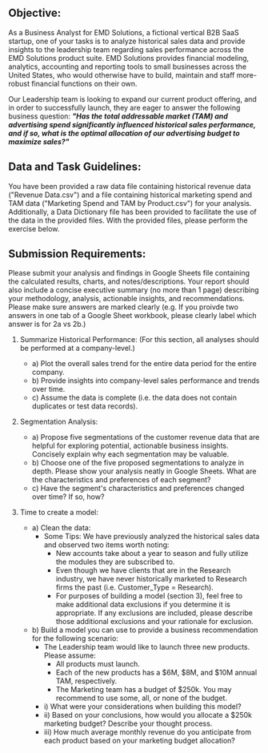## Objective:

As a Business Analyst for EMD Solutions, a fictional vertical B2B SaaS startup, one of your tasks is to analyze historical sales data and provide insights to the leadership team regarding sales performance across the EMD Solutions product suite. EMD Solutions provides financial modeling, analytics, accounting and reporting tools to small businesses across the United States, who would otherwise have to build, maintain and staff more-robust financial functions on their own.

Our Leadership team is looking to expand our current product offering, and in order to successfully launch, they are eager to answer the following business question: ***"Has the total addressable market (TAM) and advertising spend significantly influenced historical sales performance, and if so, what is the optimal allocation of our advertising budget to maximize sales?"***

## Data and Task Guidelines:

You have been provided a raw data file containing historical revenue data ("Revenue Data.csv") and a file containing historical marketing spend and TAM data ("Marketing Spend and TAM by Product.csv") for your analysis. Additionally, a Data Dictionary file has been provided to facilitate the use of the data in the provided files. With the provided files, please perform the exercise below. 

## Submission Requirements:

Please submit your analysis and findings in Google Sheets file containing the calculated results, charts, and notes/descriptions. Your report should also include a concise executive summary (no more than 1 page) describing your methodology, analysis, actionable insights, and recommendations. Please make sure answers are marked clearly (e.g. If you proivde two answers in one tab of a Google Sheet workbook, please clearly label which answer is for 2a vs 2b.)


1. Summarize Historical Performance: (For this section, all analyses should be performed at a company-level.)
   
   - a) Plot the overall sales trend for the entire data period for the entire company.
   - b) Provide insights into company-level sales performance and trends over time.
   - c) Assume the data is complete (i.e. the data does not contain duplicates or test data records).


2. Segmentation Analysis:
   
      - a) Propose five segmentations of the customer revenue data that are helpful for exploring potential, actionable business insights. Concisely explain why each segmentation may be valuable.
      - b) Choose one of the five proposed segmentations to analyze in depth. Please show your analysis neatly in Google Sheets. What are the characteristics and preferences of each segment?
      - c) Have the segment's characteristics and preferences changed over time? If so, how?
    

3. Time to create a model:
   
    - a) Clean the data:
       * Some Tips: We have previously analyzed the historical sales data and observed two items worth noting:
           * New accounts take about a year to season and fully utilize the modules they are subscribed to.
           * Even though we have clients that are in the Research industry, we have never historically marketed to Research firms the past (i.e. Customer_Type = Research).
           * For purposes of building a model (section 3), feel free to make additional data exclusions if you determine it is appropriate. If any exclusions are included, please describe those additional exclusions and your rationale for exclusion.
    - b) Build a model you can use to provide a business recommendation for the following scenario:
       * The Leadership team would like to launch three new products. Please assume:
         * All products must launch.
         * Each of the new products has a $6M, $8M, and $10M annual TAM, respectively.
         * The Marketing team has a budget of $250k. You may recommend to use some, all, or none of the budget.
       - i) What were your considerations when building this model?
       - ii) Based on your conclusions, how would you allocate a $250k marketing budget? Describe your thought process.
       - iii) How much average monthly revenue do you anticipate from each product based on your marketing budget allocation?
         


